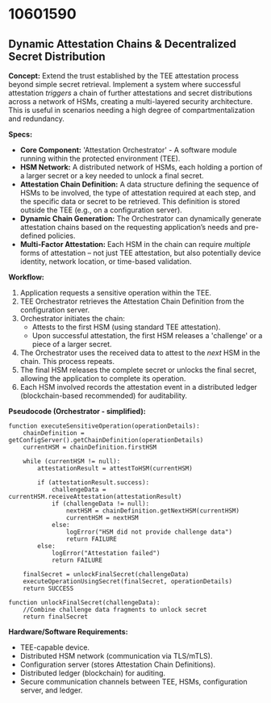 # 10601590

## Dynamic Attestation Chains & Decentralized Secret Distribution

**Concept:** Extend the trust established by the TEE attestation process beyond simple secret retrieval. Implement a system where successful attestation *triggers* a chain of further attestations and secret distributions across a network of HSMs, creating a multi-layered security architecture. This is useful in scenarios needing a high degree of compartmentalization and redundancy.

**Specs:**

*   **Core Component:** 'Attestation Orchestrator' - A software module running within the protected environment (TEE).
*   **HSM Network:** A distributed network of HSMs, each holding a portion of a larger secret or a key needed to unlock a final secret.
*   **Attestation Chain Definition:** A data structure defining the sequence of HSMs to be involved, the type of attestation required at each step, and the specific data or secret to be retrieved.  This definition is stored outside the TEE (e.g., on a configuration server).
*   **Dynamic Chain Generation:** The Orchestrator can dynamically generate attestation chains based on the requesting application’s needs and pre-defined policies.
*   **Multi-Factor Attestation:** Each HSM in the chain can require *multiple* forms of attestation – not just TEE attestation, but also potentially device identity, network location, or time-based validation.

**Workflow:**

1.  Application requests a sensitive operation within the TEE.
2.  TEE Orchestrator retrieves the Attestation Chain Definition from the configuration server.
3.  Orchestrator initiates the chain:
    *   Attests to the first HSM (using standard TEE attestation).
    *   Upon successful attestation, the first HSM releases a 'challenge' or a piece of a larger secret.
4.  The Orchestrator uses the received data to attest to the *next* HSM in the chain. This process repeats.
5.  The final HSM releases the complete secret or unlocks the final secret, allowing the application to complete its operation.
6.  Each HSM involved records the attestation event in a distributed ledger (blockchain-based recommended) for auditability.

**Pseudocode (Orchestrator - simplified):**

```
function executeSensitiveOperation(operationDetails):
    chainDefinition = getConfigServer().getChainDefinition(operationDetails)
    currentHSM = chainDefinition.firstHSM

    while (currentHSM != null):
        attestationResult = attestToHSM(currentHSM)

        if (attestationResult.success):
            challengeData = currentHSM.receiveAttestation(attestationResult)
            if (challengeData != null):
                nextHSM = chainDefinition.getNextHSM(currentHSM)
                currentHSM = nextHSM
            else:
                logError("HSM did not provide challenge data")
                return FAILURE
        else:
            logError("Attestation failed")
            return FAILURE

    finalSecret = unlockFinalSecret(challengeData)
    executeOperationUsingSecret(finalSecret, operationDetails)
    return SUCCESS

function unlockFinalSecret(challengeData):
    //Combine challenge data fragments to unlock secret
    return finalSecret
```

**Hardware/Software Requirements:**

*   TEE-capable device.
*   Distributed HSM network (communication via TLS/mTLS).
*   Configuration server (stores Attestation Chain Definitions).
*   Distributed ledger (blockchain) for auditing.
*   Secure communication channels between TEE, HSMs, configuration server, and ledger.